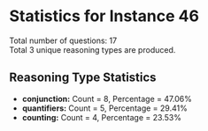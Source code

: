 # Statistics for Instance 46<br/>
Total number of questions: 17<br/>
Total 3 unique reasoning types are produced.<br/>
## Reasoning Type Statistics<br/>
- **conjunction:** Count = 8, Percentage = 47.06%<br/>
- **quantifiers:** Count = 5, Percentage = 29.41%<br/>
- **counting:** Count = 4, Percentage = 23.53%<br/>
